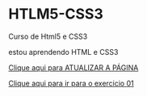 # HTLM5-CSS3
 Curso de Html5 e CSS3

 estou aprendendo HTML e CSS3

<a href= "https://nalbertrock.github.io/HTLM5-CSS3/">Clique aqui para ATUALIZAR A PÁGINA</a>

<a href= "https://nalbertrock.github.io/HTML5-CSS3/EXERCICIOS/ex001/index">Clique aqui para ir para o exercicio 01</a>
